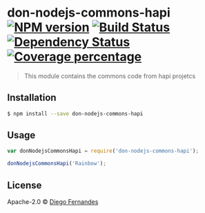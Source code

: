 # don-nodejs-commons-hapi [![NPM version][npm-image]][npm-url] [![Build Status][travis-image]][travis-url] [![Dependency Status][daviddm-image]][daviddm-url] [![Coverage percentage][coveralls-image]][coveralls-url]
> This module contains the commons code from hapi projetcs

## Installation

```sh
$ npm install --save don-nodejs-commons-hapi
```

## Usage

```js
var donNodejsCommonsHapi = require('don-nodejs-commons-hapi');

donNodejsCommonsHapi('Rainbow');
```
## License

Apache-2.0 © [Diego Fernandes]()


[npm-image]: https://badge.fury.io/js/luizalabs-nodejs-commons-hapi.svg
[npm-url]: https://npmjs.org/package/luizalabs-nodejs-commons-hapi
[travis-image]: https://travis-ci.org/luizalabs/luizalabs-nodejs-commons-hapi.svg?branch=master
[travis-url]: https://travis-ci.org/luizalabs/luizalabs-nodejs-commons-hapi
[daviddm-image]: https://david-dm.org/luizalabs/luizalabs-nodejs-commons-hapi.svg?theme=shields.io
[daviddm-url]: https://david-dm.org/luizalabs/luizalabs-nodejs-commons-hapi
[coveralls-image]: https://coveralls.io/repos/luizalabs/luizalabs-nodejs-commons-hapi/badge.svg
[coveralls-url]: https://coveralls.io/r/luizalabs/luizalabs-nodejs-commons-hapi
